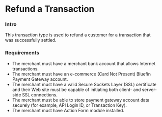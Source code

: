 # Refund a Transaction

### Intro

This transaction type is used to refund a customer for a transaction that was successfully settled.

### Requirements

* The merchant must have a merchant bank account that allows Internet transactions.
* The merchant must have an e-commerce \(Card Not Present\) Bluefin Payment Gateway account.
* The merchant must have a valid Secure Sockets Layer \(SSL\) certificate and their Web site must be capable of initiating both client- and server-side SSL connections.
* The merchant must be able to store payment gateway account data securely \(for example, API Login ID, or Transaction Key\).
* The merchant must have Action Form module installed.




